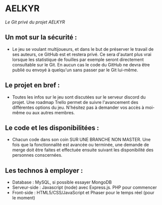# AELKYR

_Le Git privé du projet AELKYR_


## Un mot sur la sécurité :
  - Le jeu se voulant multijoueurs, et dans le but de préserver le travail de ses auteurs, ce GitHub est et restera privé. Ce sera d'autant plus vrai lorsque les statistique de fouilles par exemple seront directement consultable sur le Git. En aucun cas le code du GitHub ne devra être publié ou envoyé à quelqu'un sans passer par le Git lui-même.


## Le projet en bref :

  - Toutes les infos sur le jeu sont discutées sur le serveur discord du projet. Une roadmap Trello permet de suivre l'avancement des différentes options du jeu. N'hésitez pas à demander vos accès à moi-même ou aux autres membres.


## Le code et les disponibilitées :

  - Chacun code dans son coin SUR UNE BRANCHE NON MASTER. Une fois que la fonctionnalité est avancée ou terminée, une demande de merge doit être faites et effectuée ensuite suivant les disponibilité des personnes conscernées.


## Les technos à employer :

  - Database : MySQL, si possible essayer MongoDB
  - Serveur-side : Javascript (node) avec Express.js. PHP pour commencer
  - Front-side : HTML5/CSS/JavaScript et Phaser pour le temps réel (pour le moment)
